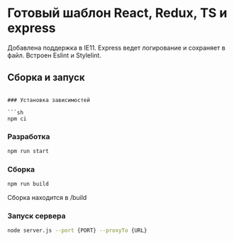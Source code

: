# Готовый шаблон React, Redux, TS и express

Добавлена поддержка в IE11. Express ведет логирование и сохраняет в файл.
Встроен Eslint и Stylelint.

## Сборка и запуск

````

### Установка зависимостей

```sh
npm ci
````

### Разработка

```sh
npm run start
```

### Сборка

```sh
npm run build
```

Сборка находится в /build

### Запуск сервера

```sh
node server.js --port {PORT} --proxyTo {URL}
```
